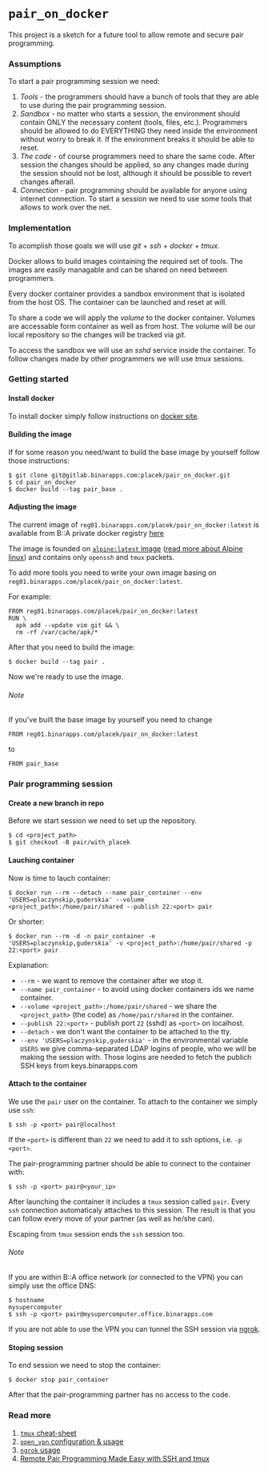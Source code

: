 # `pair_on_docker`

This project is a sketch for a future tool to allow remote and secure pair programming.

### Assumptions

To start a pair programming session we need:

1. *Tools* - the programmers should have a bunch of tools that they are able to use during the pair programming session.
2. *Sandbox* - no matter who starts a session, the environment should contain ONLY the necessary content (tools, files, etc.). Programmers should be allowed to do EVERYTHING they need inside the environment without worry to break it. If the environment breaks it should be able to reset.
3. *The code* - of course programmers need to share the same code. After session the changes should be applied, so any changes made during the session should not be lost, although it should be possible to revert changes afterall.
4. *Connection* - pair programming should be available for anyone using internet connection. To start a session we need to use some tools that allows to work over the net.

### Implementation

To acomplish those goals we will use _git_ + _ssh_ + _docker_ + _tmux_.

Docker allows to build images cointaining the required set of tools. The images are easily managable and can be shared on need between programmers.

Every docker container provides a sandbox environment that is isolated from the host OS. The container can be launched and reset at will.

To share a code we will apply the _volume_ to the docker container. Volumes are accessable form container as well as from host. The volume will be our local repository so the changes will be tracked via _git_.

To access the sandbox we will use an _sshd_ service inside the container. To follow changes made by other programmers we will use _tmux_ sessions.

### Getting started

#### Install docker

To install docker simply follow instructions on [docker site](https://store.docker.com/editions/community/docker-ce-desktop-mac?tab=description).

#### Building the image

If for some reason you need/want to build the base image by yourself follow those instructions:

    $ git clone git@gitlab.binarapps.com:placek/pair_on_docker.git
    $ cd pair_on_docker
    $ docker build --tag pair_base .

#### Adjusting the image

The current image of `reg01.binarapps.com/placek/pair_on_docker:latest` is available from B::A private docker registry [here](http://reg01.binarapps.com/repo/tags/placek%252Fpair_on_docker)

The image is founded on [`alpine:latest` image](https://hub.docker.com/_/alpine/) ([read more about Alpine linux](https://alpinelinux.org)) and contains only `openssh` and `tmux` packets.

To add more tools you need to write your own image basing on `reg01.binarapps.com/placek/pair_on_docker:latest`.

For example:

```docker
FROM reg01.binarapps.com/placek/pair_on_docker:latest
RUN \
  apk add --update vim git && \
  rm -rf /var/cache/apk/*
```

After that you need to build the image:

    $ docker build --tag pair .

Now we're ready to use the image.

###### Note

If you've built the base image by yourself you need to change

```docker
FROM reg01.binarapps.com/placek/pair_on_docker:latest
```

to
```docker
FROM pair_base
```

### Pair programming session

#### Create a new branch in repo

Before we start session we need to set up the repository.

    $ cd <project_path>
    $ git checkout -B pair/with_placek

#### Lauching container

Now is time to lauch container:

    $ docker run --rm --detach --name pair_container --env 'USERS=placzynskip,guderskia' --volume <project_path>:/home/pair/shared --publish 22:<port> pair

Or shorter:

    $ docker run --rm -d -n pair_container -e 'USERS=placzynskip,guderskia' -v <project_path>:/home/pair/shared -p 22:<port> pair

Explanation:
 * `--rm` - we want to remove the container after we stop it.
 * `--name pair_container` - to avoid using docker containers ids we name container.
 * `--volume <project_path>:/home/pair/shared` - we share the `<project_path>` (the code) as `/home/pair/shared` in the container.
 * `--publish 22:<port>` - publish port `22` (sshd) as `<port>` on localhost.
 * `--detach` - we don't want the container to be attached to the tty.
 * `--env 'USERS=placzynskip,guderskia'` - in the environmental variable `USERS` we give comma-separated LDAP logins of people, who we will be making the session with. Those logins are needed to fetch the publich SSH keys from keys.binarapps.com

#### Attach to the container

We use the `pair` user on the container. To attach to the container we simply use `ssh`:

    $ ssh -p <port> pair@localhost

If the `<port>` is different than `22` we need to add it to ssh options, i.e. `-p <port>`.

The pair-programming partner should be able to connect to the container with:

    $ ssh -p <port> pair@<your_ip>

After launching the container it includes a `tmux` session called `pair`. Every `ssh` connection automaticaly attaches to this session. The result is that you can follow every move of your partner (as well as he/she can).

Escaping from `tmux` session ends the `ssh` session too.

###### Note

If you are within B::A office network (or connected to the VPN) you can simply use the office DNS:

    $ hostname
    mysupercomputer
    $ ssh -p <port> pair@mysupercomputer.office.binarapps.com

If you are not able to use the VPN you can tunnel the SSH session via [ngrok](https://ngrok.com).

#### Stoping session

To end session we need to stop the container:

    $ docker stop pair_container

After that the pair-programming partner has no access to the code.

### Read more

1. [`tmux` cheat-sheet](https://meerkat.binarapps.com/kd/guides/tmux-cheatsheet)
2. [`open_vpn` configuration & usage](https://meerkat.binarapps.com/kd/guides/openvpn)
3. [`ngrok` usage](https://ngrok.com/docs#getting-started)
4. [Remote Pair Programming Made Easy with SSH and tmux](http://hamvocke.com/blog/remote-pair-programming-with-tmux/)
